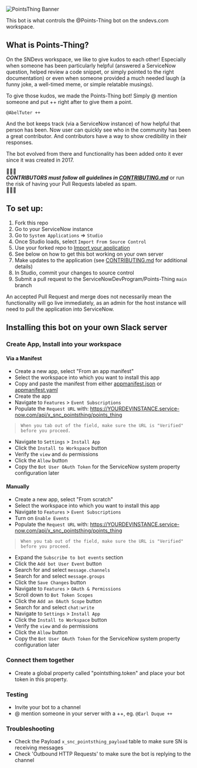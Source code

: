 ![PointsThing Banner](https://github.com/ServiceNowDevProgram/Points-Thing/assets/31702109/6218d037-81ee-4c5d-aa26-c745a7297cf4)

This bot is what controls the @Points-Thing bot on the sndevs.com workspace.

## What is Points-Thing?

On the SNDevs workspace, we like to give kudos to each other! Especially when someone has been particularly helpful (answered a ServiceNow question, helped review a code snippet, or simply pointed to the right documentation) or even when someone provided a much needed laugh (a funny joke, a well-timed meme, or simple relatable musings).

To give those kudos, we made the Points-Thing bot! Simply @ mention someone and put ++ right after to give them a point.

`@AbelTuter ++`

And the bot keeps track (via a ServiceNow instance) of how helpful that person has been. Now user can quickly see who in the community has been a great contributor. And contributors have a way to show credibility in their responses.

The bot evolved from there and functionality has been added onto it ever since it was created in 2017.



🔔🔔🔔<br>
***CONTRIBUTORS must follow all guidelines in [CONTRIBUTING.md](CONTRIBUTING.md)*** or run the risk of having your Pull Requests labeled as spam.<br>
🔔🔔🔔

## To set up:

1. Fork this repo
2. Go to your ServiceNow instance
3. Go to `System Applications` => `Studio`
4. Once Studio loads, select `Import From Source Control`
5. Use your forked repo to [Import your application](https://developer.servicenow.com/dev.do#!/learn/learning-plans/tokyo/new_to_servicenow/app_store_learnv2_devenvironment_tokyo_importing_an_application_from_source_control)
6. See below on how to get this bot working on your own server
7. Make updates to the application (see [CONTRIBUTING.md](CONTRIBUTING.md) for additional details)
8. In Studio, commit your changes to source control
9. Submit a pull request to the ServiceNowDevProgram/Points-Thing `main` branch

An accepted Pull Request and merge does not necessarily mean the functionality will go live immediately, as an admin for the host instance will need to pull the application into ServiceNow.

## Installing this bot on your own Slack server

### Create App, Install into your workspace

#### Via a Manifest

* Create a new app, select "From an app manifest"
* Select the workspace into which you want to install this app
* Copy and paste the manifest from either [appmanifest.json](https://github.com/ServiceNowDevProgram/Points-Thing/blob/18dcc148d7564eca0048a0fc1aef63f2a69cce24/Slack%20App%20Manifest/appmanifest.json) or [appmanifest.yaml](https://github.com/ServiceNowDevProgram/Points-Thing/blob/18dcc148d7564eca0048a0fc1aef63f2a69cce24/Slack%20App%20Manifest/appmanifest.yaml)
* Create the app
* Navigate to `Features` > `Event Subscriptions`
* Populate the `Request URL` with: https://YOURDEVINSTANCE.service-now.com/api/x_snc_pointsthing/points_thing
> `When you tab out of the field, make sure the URL is "Verified" before you proceed.`
* Navigate to `Settings` > `Install App`
* Click the `Install to Workspace` button
* Verify the `view` and `do` permissions
* Click the `Allow` button
* Copy the `Bot User OAuth Token` for the ServiceNow system property configuration later

#### Manually

* Create a new app, select "From scratch"
* Select the workspace into which you want to install this app
* Navigate to `Features` > `Event Subscriptions`
* Turn on `Enable Events`
* Populate the `Request URL` with: https://YOURDEVINSTANCE.service-now.com/api/x_snc_pointsthing/points_thing
> `When you tab out of the field, make sure the URL is "Verified" before you proceed.`
* Expand the `Subscribe to bot events` section
* Click the `Add bot User Event` button
* Search for and select `message.channels`
* Search for and select `message.groups`
* Click the `Save Changes` button
* Navigate to `Features` > `OAuth & Permissions`
* Scroll down to `Bot Token Scopes`
* Click the `Add an OAuth Scope` button
* Search for and select `chat:write`
* Navigate to `Settings` > `Install App`
* Click the `Install to Workspace` button
* Verify the `view` and `do` permissions
* Click the `Allow` button
* Copy the `Bot User OAuth Token` for the ServiceNow system property configuration later

### Connect them together

* Create a global property called "pointsthing.token" and place your bot token in this property.

### Testing

* Invite your bot to a channel
* @ mention someone in your server with a ++, eg. `@Earl Duque ++`

### Troubleshooting

* Check the Payload `x_snc_pointsthing_payload` table to make sure SN is receiving messages
* Check 'Outbound HTTP Requests' to make sure the bot is replying to the channel
